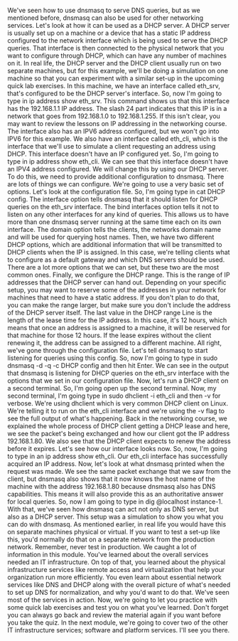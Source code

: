 We've seen how to use dnsmasq to serve DNS queries, but as we mentioned before,
dnsmasq can also be used for other networking services. Let's look at how it can
be used as a DHCP server. A DHCP server is usually set up on a machine or a
device that has a static IP address configured to the network interface which is
being used to serve the DHCP queries. That interface is then connected to the
physical network that you want to configure through DHCP, which can have any
number of machines on it. In real life, the DHCP server and the DHCP client
usually run on two separate machines, but for this example, we'll be doing a
simulation on one machine so that you can experiment with a similar set-up in
the upcoming quick lab exercises. In this machine, we have an interface called
eth_srv, that's configured to be the DHCP server's interface. So, now I'm going
to type in ip address show eth_srv. This command shows us that this interface
has the 192.168.1.1 IP address. The slash 24 part indicates that this IP is in a
network that goes from 192.168.1.0 to 192.168.1.255. If this isn't clear, you
may want to review the lessons on IP addressing in the networking course. The
interface also has an IPV6 address configured, but we won't go into IPV6 for
this example. We also have an interface called eth_cli, which is the interface
that we'll use to simulate a client requesting an address using DHCP. This
interface doesn't have an IP configured yet. So, I'm going to type in ip address
show eth_cli. We can see that this interface doesn't have an IPV4 address
configured. We will change this by using our DHCP server. To do this, we need to
provide additional configuration to dnsmasq. There are lots of things we can
configure. We're going to use a very basic set of options. Let's look at the
configuration file. So, I'm going type in cat DHCP config. The interface option
tells dnsmasq that it should listen for DHCP queries on the eth_srv interface.
The bind interfaces option tells it not to listen on any other interfaces for
any kind of queries. This allows us to have more than one dnsmasq server running
at the same time each on its own interface. The domain option tells the clients,
the networks domain name and will be used for querying host names. Then, we have
two different DHCP options, which are additional information that will be
transmitted to DHCP clients when the IP is assigned. In this case, we're telling
clients what to configure as a default gateway and which DNS servers should be
used. There are a lot more options that we can set, but these two are the most
common ones. Finally, we configure the DHCP range. This is the range of IP
addresses that the DHCP server can hand out. Depending on your specific setup,
you may want to reserve some of the addresses in your network for machines that
need to have a static address. If you don't plan to do that, you can make the
range larger, but make sure you don't include the address of the DHCP server
itself. The last value in the DHCP range Line is the length of the lease time
for the IP address. In this case, it's 12 hours, which means that once an
address is assigned to a machine, it will be reserved for that machine for those
12 hours. If the lease expires without the client renewing it, the address can
be assigned to a different machine. All right, we've gone through the
configuration file. Let's tell dnsmasq to start listening for queries using this
config. So, now I'm going to type in sudo dnsmasq -d -q -c DHCP config and then
hit Enter. We can see in the output that dnsmasq is listening for DHCP queries
on the eth_srv interface with the options that we set in our configuration file.
Now, let's run a DHCP client on a second terminal. So, I'm going open up the
second terminal. Now, my second terminal, I'm going type in sudo dhclient -i
eth_cli and then -v for verbose. We're using dhclient which is very common DHCP
client on Linux. We're telling it to run on the eth_cli interface and we're
using the -v flag to see the full output of what's happening. Back in the
networking course, we explained the whole process of DHCP client getting a DHCP
lease and here, we see the packet's being exchanged and how our client got the
IP address 192.168.1.80. We also see that the DHCP client expects to renew the
address before it expires. Let's see how our interface looks now. So, now, I'm
going to type in an ip address show eth_cli. Our eth_cli interface has
successfully acquired an IP address. Now, let's look at what dnsmasq printed
when the request was made. We see the same packet exchange that we saw from the
client, but dnsmasq also shows that it now knows the host name of the machine
with the address 192.168.1.80 because dnsmasq also has DNS capabilities. This
means it will also provide this as an authoritative answer for local queries.
So, now I am going to type in dig @localhost instance-1. With that, we've seen
how dnsmasq can act not only as DNS server, but also as a DHCP server. This
setup was a simulation to show you what you can do with dnsmasq. As mentioned
earlier, in real life you would have this on separate machines physical or
virtual. If you want to test a set-up like this, you'd normally do that on a
separate network from the production network. Remember, never test in
production. We caught a lot of information in this module. You've learned about
the overall services needed an IT infrastructure. On top of that, you learned
about the physical infrastructure services like remote access and virtualization
that help your organization run more efficiently. You even learn about essential
network services like DNS and DHCP along with the overall picture of what's
needed to set up DNS for normalization, and why you'd want to do that. We've
seen most of the services in action. Now, we're going to let you practice with
some quick lab exercises and test you on what you've learned. Don't forget you
can always go back and review the material again if you want before you take the
quiz. In the next module, we're going to cover two of the other IT
infrastructure services; software and platform services. I'll see you there.